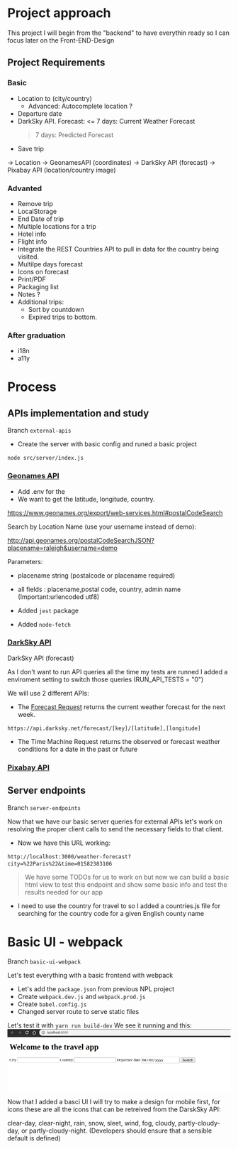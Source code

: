 # Project approach

This project I will begin from the "backend" to have everythin ready so I can focus later on the Front-END-Design

## Project Requirements

### Basic

- Location to (city/country)
  - Advanced: Autocomplete location ?
- Departure date
- DarkSky API. Forecast:
  <= 7 days: Current Weather Forecast
  > 7 days: Predicted Forecast
- Save trip

-> Location -> GeonamesAPI (coordinates) -> DarkSky API (forecast)
-> Pixabay API (location/country image)

### Advanted

- Remove trip
- LocalStorage
- End Date of trip
- Multiple locations for a trip
- Hotel info
- Flight info
- Integrate the REST Countries API to pull in data for the country being visited.
- Multilpe days forecast
- Icons on forecast
- Print/PDF
- Packaging list
- Notes ?
- Additional trips:
  - Sort by countdown
  - Expired trips to bottom.

### After graduation

- i18n
- a11y

# Process

## APIs implementation and study

Branch `external-apis`

- Create the server with basic config and runed a basic project

```
node src/server/index.js
```

### [Geonames API](http://www.geonames.org/export/web-services.html)

- Add .env for the
- We want to get the latitude, longitude, country.

https://www.geonames.org/export/web-services.html#postalCodeSearch

Search by Location Name (use your username instead of demo):

http://api.geonames.org/postalCodeSearchJSON?placename=raleigh&username=demo

Parameters:

- placename string (postalcode or placename required)
- all fields : placename,postal code, country, admin name (Important:urlencoded utf8)

- Added `jest` package
- Added `node-fetch`

### [DarkSky API](https://darksky.net/dev)

DarkSky API (forecast)

As I don't want to run API queries all the time my tests are runned I added a enviroment setting to switch those queries (RUN_API_TESTS = "0")

We will use 2 different APIs:

- The [Forecast Request](https://darksky.net/dev/docs#forecast-request) returns the current weather forecast for the next week.

```
https://api.darksky.net/forecast/[key]/[latitude],[longitude]
```

- The Time Machine Request returns the observed or forecast weather conditions for a date in the past or future

### [Pixabay API](https://pixabay.com/api/docs/)

## Server endpoints

Branch `server-endpoints`

Now that we have our basic server queries for external APIs let's work on resolving the proper client calls to send the necessary fields to that client.

- Now we have this URL working:

```
http://localhost:3000/weather-forecast?city=%22Paris%22&time=01582383106

```

> We have some TODOs for us to work on but now we can build a basic html view to test this endpoint and show some basic info and test the results needed for our app

- I need to use the country for travel to so I added a countries.js file for searching for the country code for a given English county name

# Basic UI - webpack

Branch `basic-ui-webpack`

Let's test everything with a basic frontend with webpack

- Let's add the `package.json` from previous NPL project
- Create `webpack.dev.js` and `webpack.prod.js`
- Create `babel.config.js`
- Changed server route to serve static files

Let's test it with `yarn run build-dev`
We see it running and this:
![baic ui](./doc/basic-ui.png)

Now that I added a basci UI I will try to make a design for mobile first, for icons these are all the icons that can be retreived from the DarskSky API:

clear-day, clear-night, rain, snow, sleet, wind, fog, cloudy, partly-cloudy-day, or partly-cloudy-night. (Developers should ensure that a sensible default is defined)
